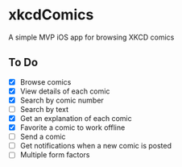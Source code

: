 # xkcdComics
A simple MVP iOS app for browsing XKCD comics 

## To Do
- [x] Browse comics
- [x] View details of each comic
- [x] Search by comic number
- [ ] Search by text
- [x] Get an explanation of each comic
- [x] Favorite a comic to work offline
- [ ] Send a comic
- [ ] Get notifications when a new comic is posted
- [ ] Multiple form factors
